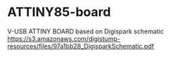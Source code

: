 # ATTINY85-board
V-USB ATTINY BOARD based on Digispark schematic https://s3.amazonaws.com/digistump-resources/files/97a1bb28_DigisparkSchematic.pdf
